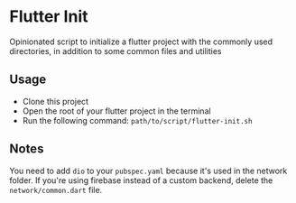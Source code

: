 # Flutter Init

Opinionated script to initialize a flutter project with the commonly used directories,
in addition to some common files and utilities

## Usage

* Clone this project
* Open the root of your flutter project in the terminal
* Run the following command: `path/to/script/flutter-init.sh`

## Notes

You need to add `dio` to your `pubspec.yaml` because it's used in the network folder.
If you're using firebase instead of a custom backend, delete the `network/common.dart` file. 